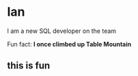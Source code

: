 # Ian

I am a new SQL developer on the team

Fun fact: **I once climbed up Table Mountain**

## this is fun

